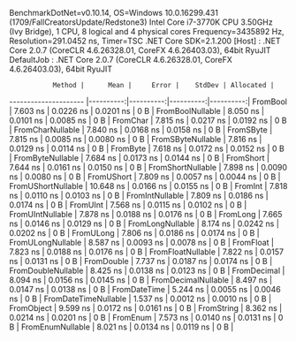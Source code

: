 
BenchmarkDotNet=v0.10.14, OS=Windows 10.0.16299.431 (1709/FallCreatorsUpdate/Redstone3)
Intel Core i7-3770K CPU 3.50GHz (Ivy Bridge), 1 CPU, 8 logical and 4 physical cores
Frequency=3435892 Hz, Resolution=291.0452 ns, Timer=TSC
.NET Core SDK=2.1.200
  [Host]     : .NET Core 2.0.7 (CoreCLR 4.6.26328.01, CoreFX 4.6.26403.03), 64bit RyuJIT
  DefaultJob : .NET Core 2.0.7 (CoreCLR 4.6.26328.01, CoreFX 4.6.26403.03), 64bit RyuJIT


               Method |      Mean |     Error |    StdDev | Allocated |
--------------------- |----------:|----------:|----------:|----------:|
             FromBool |  7.603 ns | 0.0226 ns | 0.0201 ns |       0 B |
     FromBoolNullable |  8.050 ns | 0.0101 ns | 0.0085 ns |       0 B |
             FromChar |  7.815 ns | 0.0217 ns | 0.0192 ns |       0 B |
     FromCharNullable |  7.840 ns | 0.0168 ns | 0.0158 ns |       0 B |
            FromSByte |  7.815 ns | 0.0085 ns | 0.0080 ns |       0 B |
    FromSByteNullable |  7.816 ns | 0.0129 ns | 0.0114 ns |       0 B |
             FromByte |  7.618 ns | 0.0172 ns | 0.0152 ns |       0 B |
     FromByteNullable |  7.684 ns | 0.0173 ns | 0.0144 ns |       0 B |
            FromShort |  7.644 ns | 0.0161 ns | 0.0150 ns |       0 B |
    FromShortNullable |  7.898 ns | 0.0090 ns | 0.0080 ns |       0 B |
           FromUShort |  7.809 ns | 0.0057 ns | 0.0044 ns |       0 B |
   FromUShortNullable | 10.648 ns | 0.0166 ns | 0.0155 ns |       0 B |
              FromInt |  7.818 ns | 0.0110 ns | 0.0103 ns |       0 B |
      FromIntNullable |  7.809 ns | 0.0186 ns | 0.0174 ns |       0 B |
             FromUInt |  7.568 ns | 0.0115 ns | 0.0102 ns |       0 B |
     FromUIntNullable |  7.878 ns | 0.0188 ns | 0.0176 ns |       0 B |
             FromLong |  7.665 ns | 0.0146 ns | 0.0129 ns |       0 B |
     FromLongNullable |  8.174 ns | 0.0242 ns | 0.0202 ns |       0 B |
            FromULong |  7.806 ns | 0.0186 ns | 0.0174 ns |       0 B |
    FromULongNullable |  8.587 ns | 0.0093 ns | 0.0078 ns |       0 B |
            FromFloat |  7.823 ns | 0.0188 ns | 0.0176 ns |       0 B |
    FromFloatNullable |  7.822 ns | 0.0157 ns | 0.0131 ns |       0 B |
           FromDouble |  7.737 ns | 0.0187 ns | 0.0174 ns |       0 B |
   FromDoubleNullable |  8.425 ns | 0.0138 ns | 0.0123 ns |       0 B |
          FromDecimal |  8.094 ns | 0.0156 ns | 0.0145 ns |       0 B |
  FromDecimalNullable |  8.497 ns | 0.0147 ns | 0.0138 ns |       0 B |
         FromDateTime |  5.244 ns | 0.0055 ns | 0.0046 ns |       0 B |
 FromDateTimeNullable |  1.537 ns | 0.0012 ns | 0.0010 ns |       0 B |
           FromObject |  9.599 ns | 0.0172 ns | 0.0161 ns |       0 B |
           FromString |  8.362 ns | 0.0214 ns | 0.0201 ns |       0 B |
             FromEnum |  7.573 ns | 0.0140 ns | 0.0131 ns |       0 B |
     FromEnumNullable |  8.021 ns | 0.0134 ns | 0.0119 ns |       0 B |
